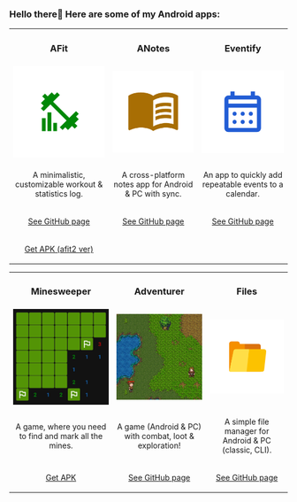 ### Hello there👋 Here are some of my Android apps:
<!--
**lestec-al/lestec-al** is a ✨ _special_ ✨ repository because its `README.md` (this file) appears on your GitHub profile.
Here are some ideas to get you started:
- 🔭 I’m currently working on ...
- 🌱 I’m currently learning ...
- 👯 I’m looking to collaborate on ...
- 🤔 I’m looking for help with ...
- 💬 Ask me about ...
- 📫 How to reach me: ...
- 😄 Pronouns: ...
- ⚡ Fun fact: ...
<table>
      <img height="130px" align="left" alt="webDev's Github Languages"
        src="https://github-readme-stats-sigma-five.vercel.app/api/top-langs/?username=lestec-al&layout=compact&theme=vision-friendly-dark" />
    </td>
  </tr>
</table>
-->
<table style="width: 100%;">
      <tr>
            <td width="16.6%"><h3 align="center">AFit</h3></td>
            <td width="16.6%"><h3 align="center">ANotes</h3></td>
            <td width="16.6%"><h3 align="center">Eventify</h3></td>
      </tr>
      <tr>
            <td><img src="https://github.com/lestec-al/lestec-al/raw/main/pictures/afit.png"/></td>
            <td><img src="https://github.com/lestec-al/lestec-al/raw/main/pictures/anotes.png"/></td>
            <td><img src="https://github.com/lestec-al/lestec-al/raw/main/pictures/eventify.png"/></td>
      </tr>
      <tr>
            <td><p align="center">A minimalistic, customizable workout & statistics log.</p></td>
            <td><p align="center">A cross-platform notes app for Android & PC with sync.</p></td>
            <td><p align="center">An app to quickly add repeatable events to a calendar.</p></td>
      </tr>
      <tr>
            <td><p align="center"><a href="https://github.com/lestec-al/afit">See GitHub page</a></p></td>
            <td><p align="center"><a href="https://github.com/lestec-al/a-notes">See GitHub page</a></p></td>
            <td><p align="center"><a href="https://github.com/lestec-al/eventify">See GitHub page</a></p></td>
      </tr>
      <tr>
            <td><p align="center"><a href="https://drive.google.com/drive/folders/1ayZQKcDwIqp7Y204yxUy0t49WzwOjgGB?usp=drive_link">Get APK (afit2 ver)</a></p></td>
      </tr>
</table>

<table style="width: 100%;">
      <tr>
            <td width="16.6%"><h3 align="center">Minesweeper</h3></td>
            <td width="16.6%"><h3 align="center">Adventurer</h3></td>
            <td width="16.6%"><h3 align="center">Files</h3></td>
      </tr>
      <tr>
            <td><img src="https://github.com/lestec-al/lestec-al/raw/main/pictures/minesweeper.png"/></td>
            <td><img src="https://github.com/lestec-al/lestec-al/raw/main/pictures/fantasy_game.png"/></td>
            <td><img src="https://github.com/lestec-al/lestec-al/raw/main/pictures/files.png"/></td>
      </tr>
      <tr>
            <td><p align="center">A game, where you need to find and mark all the mines.</p></td>
            <td><p align="center">A game (Android & PC) with combat, loot & exploration!</p></td>
            <td><p align="center">A simple file manager for Android & PC (classic, CLI).</p></td>
      </tr>
      <tr>
            <td><p align="center"><a href="https://drive.google.com/drive/folders/1ayZQKcDwIqp7Y204yxUy0t49WzwOjgGB?usp=drive_link">Get APK</a></p></td>
            <td><p align="center"><a href="https://github.com/lestec-al/isometric-fantasy-game">See GitHub page</a></p></td>
            <td><p align="center"><a href="https://github.com/lestec-al/files">See GitHub page</a></p></td>
      </tr>
</table>
